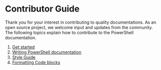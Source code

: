 # Contributor Guide

Thank you for your interest in contributing to quality documentations.
As an open source project, we welcome input and updates from the community.
The following topics explain how to contribute to the PowerShell documentation.

1. [Get started](./contributing/GETSTARTED.md)
2. [Writing PowerShell documentation](./contributing/WRITING.md)
3. [Style Guide](./contributing/STYLE.md)
4. [Formatting Code blocks](./contributing/FORMATTING-CODE.md)